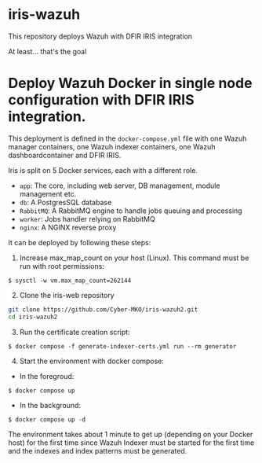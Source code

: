# iris-wazuh
This repository deploys Wazuh with DFIR IRIS integration 

At least... that's the goal

# Deploy Wazuh Docker in single node configuration with DFIR IRIS integration.

This deployment is defined in the `docker-compose.yml` file with one Wazuh manager containers, one Wazuh indexer containers, one Wazuh dashboardcontainer and DFIR IRIS.

Iris is split on 5 Docker services, each with a different role.

- ``app``: The core, including web server, DB management, module management etc.
- ``db``: A PostgresSQL database
- ``RabbitMQ``: A RabbitMQ engine to handle jobs queuing and processing
- ``worker``: Jobs handler relying on RabbitMQ
- ``nginx``: A NGINX reverse proxy

It can be deployed by following these steps: 

1) Increase max_map_count on your host (Linux). This command must be run with root permissions:
```
$ sysctl -w vm.max_map_count=262144
```

2)  Clone the iris-web repository

``` bash
git clone https://github.com/Cyber-MKO/iris-wazuh2.git
cd iris-wazuh2
```

3) Run the certificate creation script:
```
$ docker compose -f generate-indexer-certs.yml run --rm generator
```
4) Start the environment with docker compose:

- In the foregroud:
```
$ docker compose up
```
- In the background:
```
$ docker compose up -d
```

The environment takes about 1 minute to get up (depending on your Docker host) for the first time since Wazuh Indexer must be started for the first time and the indexes and index patterns must be generated.